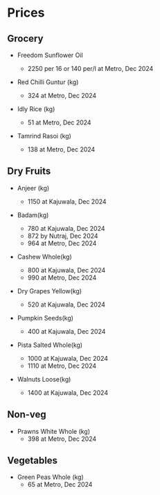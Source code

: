 # Prices

## Grocery

* Freedom Sunflower Oil
   - 2250 per 16 or 140 per/l at Metro, Dec 2024
     
* Red Chilli Guntur (kg)
  - 324 at Metro, Dec 2024

* Idly Rice (kg)
  - 51 at Metro, Dec 2024

* Tamrind Rasoi (kg)
  - 138 at Metro, Dec 2024

  
## Dry Fruits

* Anjeer (kg)
  - 1150 at Kajuwala, Dec 2024

* Badam(kg)
  - 780 at Kajuwala, Dec 2024
  - 872 by Nutraj, Dec 2024
  - 964 at Metro, Dec 2024
  
* Cashew Whole(kg)
  - 800 at Kajuwala, Dec 2024
  - 990 at Metro, Dec 2024
    
* Dry Grapes Yellow(kg)
  - 520 at Kajuwala, Dec 2024
 
* Pumpkin Seeds(kg)
  - 400 at Kajuwala, Dec 2024
    
* Pista Salted Whole(kg)
  - 1000 at Kajuwala, Dec 2024
  - 1110 at Metro, Dec 2024
 
* Walnuts Loose(kg)
  - 1400 at Kajuwala, Dec 2024


## Non-veg 
* Prawns White Whole (kg)
  - 398 at Metro, Dec 2024


## Vegetables 
* Green Peas Whole (kg)
  - 65 at Metro, Dec 2024
